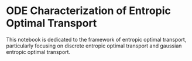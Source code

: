 # **ODE Characterization of Entropic Optimal Transport**

This notebook is dedicated to the framework of entropic optimal transport, particularly focusing on discrete entropic optimal transport and gaussian entropic optimal transport.
